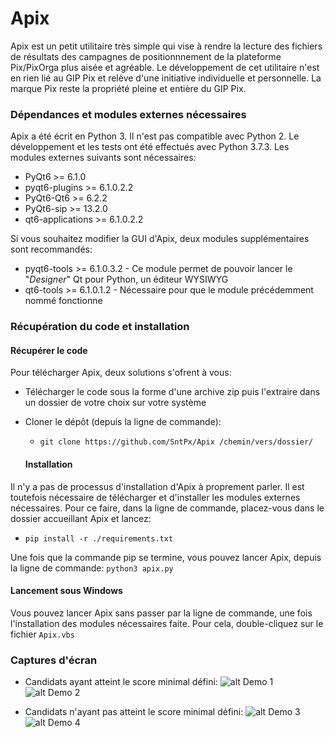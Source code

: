 # Apix
Apix est un petit utilitaire très simple qui vise à rendre la lecture des fichiers de résultats des campagnes de positionnnement de la plateforme Pix/PixOrga plus aisée et agréable.
Le développement de cet utilitaire n'est en rien lié au GIP Pix et relève d'une initiative individuelle et personnelle. La marque Pix reste la propriété pleine et entière du GIP Pix.
### Dépendances et modules externes nécessaires
Apix a été écrit en Python 3. Il n'est pas compatible avec Python 2. 
Le développement et les tests ont été effectués avec Python 3.7.3.
Les modules externes suivants sont nécessaires:
* PyQt6 >= 6.1.0
* pyqt6-plugins >= 6.1.0.2.2
* PyQt6-Qt6 >= 6.2.2
* PyQt6-sip >= 13.2.0
* qt6-applications >= 6.1.0.2.2

Si vous souhaitez modifier la GUI d'Apix, deux modules supplémentaires sont recommandés:
* pyqt6-tools >= 6.1.0.3.2 - Ce module permet de pouvoir lancer le "_Designer_" Qt pour Python, un éditeur WYSIWYG
* qt6-tools >= 6.1.0.1.2 - Nécessaire pour que le module précédemment nommé fonctionne

### Récupération du code et installation
   #### Récupérer le code
Pour télécharger Apix, deux solutions s'ofrent à vous:
* Télécharger le code sous la forme d'une archive zip puis l'extraire dans un dossier de votre choix sur votre système
* Cloner le dépôt (depuis la ligne de commande):
  * `git clone https://github.com/SntPx/Apix /chemin/vers/dossier/`
  
   #### Installation
Il n'y a pas de processus d'installation d'Apix à proprement parler.
Il est toutefois nécessaire de télécharger et d'installer les modules externes nécessaires.
Pour ce faire, dans la ligne de commande, placez-vous dans le dossier accueillant Apix et lancez:
* `pip install -r ./requirements.txt`

Une fois que la commande pip se termine, vous pouvez lancer Apix, depuis la ligne de commande: `python3 apix.py`

   #### Lancement sous Windows
Vous pouvez lancer Apix sans passer par la ligne de commande, une fois l'installation des modules nécessaires faite.
Pour cela, double-cliquez sur le fichier `Apix.vbs`

### Captures d'écran
* Candidats ayant atteint le score minimal défini:
  ![alt Demo 1](https://act-now.fr/apix/Apix_Demo1.png)
  ![alt Demo 2](https://act-now.fr/apix/Apix_Demo2.png) 
  
* Candidats n'ayant pas atteint le score minimal défini:
  ![alt Demo 3](https://act-now.fr/apix/Apix_Demo3.png)
  ![alt Demo 4](https://act-now.fr/apix/Apix_Demo4.png)